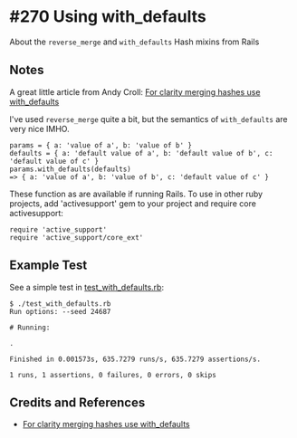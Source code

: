 # #270 Using with_defaults

About the `reverse_merge` and `with_defaults` Hash mixins from Rails

## Notes

A great little article from Andy Croll:
[For clarity merging hashes use with_defaults](https://andycroll.com/ruby/with_defaults-clarity-when-merging-hashes/)

I've used `reverse_merge` quite a bit, but the semantics of `with_defaults` are very nice IMHO.

    params = { a: 'value of a', b: 'value of b' }
    defaults = { a: 'default value of a', b: 'default value of b', c: 'default value of c' }
    params.with_defaults(defaults)
    => { a: 'value of a', b: 'value of b', c: 'default value of c' }

These function as are available if running Rails.
To use in other ruby projects, add 'activesupport' gem to your project
and require core activesupport:

    require 'active_support'
    require 'active_support/core_ext'

## Example Test

See a simple test in [test_with_defaults.rb](./test_with_defaults.rb):

    $ ./test_with_defaults.rb
    Run options: --seed 24687

    # Running:

    .

    Finished in 0.001573s, 635.7279 runs/s, 635.7279 assertions/s.

    1 runs, 1 assertions, 0 failures, 0 errors, 0 skips

## Credits and References

* [For clarity merging hashes use with_defaults](https://andycroll.com/ruby/with_defaults-clarity-when-merging-hashes/)
